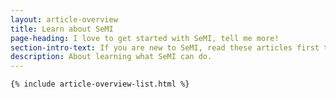 ```yaml
---
layout: article-overview
title: Learn about SeMI
page-heading: I love to get started with SeMI, tell me more!
section-intro-text: If you are new to SeMI, read these articles first to understand why SeMI is valuable for your organization.
description: About learning what SeMI can do.
---
```


<div class="article-container">
    
    {% include article-overview-list.html %}

</div>